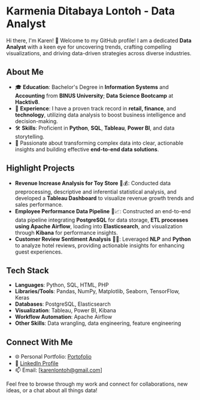 # Karmenia Ditabaya Lontoh - Data Analyst

Hi there, I'm Karen! 👋
Welcome to my GitHub profile! I am a dedicated **Data Analyst** with a keen eye for uncovering trends, crafting compelling visualizations, and driving data-driven strategies across diverse industries.

## About Me
- 🎓 **Education**: Bachelor's Degree in **Information Systems** and **Accounting** from **BINUS University**; **Data Science Bootcamp** at **Hacktiv8**.
- 💼 **Experience**: I have a proven track record in **retail, finance**, and **technology**, utilizing data analysis to boost business intelligence and decision-making.
- 🛠️ **Skills**: Proficient in **Python**, **SQL**, **Tableau**, **Power BI**, and data storytelling.
- 🚀 Passionate about transforming complex data into clear, actionable insights and building effective **end-to-end data solutions**.

## Highlight Projects
- **Revenue Increase Analysis for Toy Store** 🧸💰: Conducted data preprocessing, descriptive and inferential statistical analysis, and developed a **Tableau Dashboard** to visualize revenue growth trends and sales performance.
- **Employee Performance Data Pipeline** 👔📈: Constructed an end-to-end data pipeline integrating **PostgreSQL** for data storage, **ETL processes using Apache Airflow**, loading into **Elasticsearch**, and visualization through **Kibana** for performance insights.
- **Customer Review Sentiment Analysis** 🏨💬: Leveraged **NLP** and **Python** to analyze hotel reviews, providing actionable insights for enhancing guest experiences.

## Tech Stack
- **Languages**: Python, SQL, HTML, PHP
- **Libraries/Tools**: Pandas, NumPy, Matplotlib, Seaborn, TensorFlow, Keras
- **Databases**: PostgreSQL, Elasticsearch
- **Visualization**: Tableau, Power BI, Kibana
- **Workflow Automation**: Apache Airflow
- **Other Skills**: Data wrangling, data engineering, feature engineering

## Connect With Me
- 🌐 Personal Portfolio: [Portofolio](https://karenlontoh.github.io/portofolio/)
- 💼 [LinkedIn Profile](https://www.linkedin.com/in/karmenia-lontoh/)
- 📫 Email: [karenlontoh@gmail.com]

Feel free to browse through my work and connect for collaborations, new ideas, or a chat about all things data!
